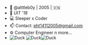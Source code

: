 - 👋 @alttleb0y | 2005 | 🇻🇳
- 🏫 _UIT '18_
- 💻 Sleeper x Coder 
- 📫 Contact: pht14112005@gmail.com 
- ⚙️ Computer Engineer n more...
- ![Duck](https://cdn.discordapp.com/emojis/883269952981835786.webp?size=128&quality=lossless) ![Duck](https://cdn.discordapp.com/emojis/883269952981835786.webp?size=128&quality=lossless)![Duck](https://cdn.discordapp.com/emojis/883269952981835786.webp?size=128&quality=lossless)
